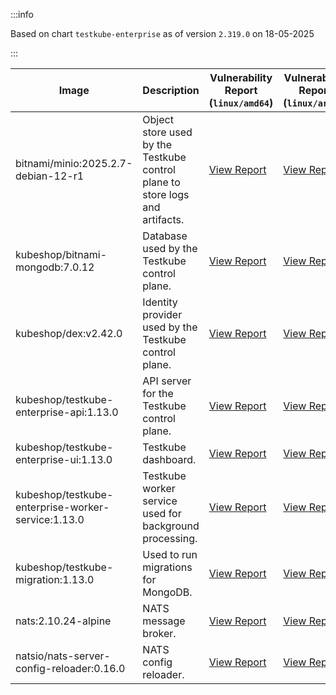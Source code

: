 :::info

Based on chart `testkube-enterprise` as of version `2.319.0` on 18-05-2025

:::

| Image | Description | Vulnerability Report (`linux/amd64`) | Vulnerability Report (`linux/arm64`) | Docker Image |
|-------|-------------|----------------------------------------|----------------------------------------|--------------|
| bitnami/minio:2025.2.7-debian-12-r1 | Object store used by the Testkube control plane to store logs and artifacts. | [View Report](./minio-2025.2.7-debian-12-r1_linux_amd64.md) | [View Report](./minio-2025.2.7-debian-12-r1_linux_arm64.md) | [View Image](https://hub.docker.com/layers/bitnami/minio/2025.2.7-debian-12-r1/images/sha256-6200cedfbe0d340913f74f16f93dcd203ec89702c7f120abf45b4bbbea3689cf?context=explore) |
| kubeshop/bitnami-mongodb:7.0.12 | Database used by the Testkube control plane. | [View Report](./bitnami-mongodb-7.0.12_linux_amd64.md) | [View Report](./bitnami-mongodb-7.0.12_linux_arm64.md) | [View Image](https://hub.docker.com/layers/kubeshop/bitnami-mongodb/7.0.12/images/sha256-43aa0e5c2e3eff47a9d82ab89e3d0bdde515b9b64628d328a18342e1facba8aa?context=explore) |
| kubeshop/dex:v2.42.0 | Identity provider used by the Testkube control plane. | [View Report](./dex-v2.42.0_linux_amd64.md) | [View Report](./dex-v2.42.0_linux_arm64.md) | [View Image](https://hub.docker.com/layers/kubeshop/dex/v2.42.0/images/sha256-10dc393947e2d04dd8c0972ccf405e6f47aba0b694af059c94aa9d249d69ae1b?context=explore) |
| kubeshop/testkube-enterprise-api:1.13.0 | API server for the Testkube control plane. | [View Report](./testkube-enterprise-api-1.13.0_linux_amd64.md) | [View Report](./testkube-enterprise-api-1.13.0_linux_arm64.md) | [View Image](https://hub.docker.com/layers/kubeshop/testkube-enterprise-api/1.13.0/images/sha256-9820b7f4b48956f5bb23776d6c913ff65c2fa2f5ee1a538d0483fc345ab2841e?context=explore) |
| kubeshop/testkube-enterprise-ui:1.13.0 | Testkube dashboard. | [View Report](./testkube-enterprise-ui-1.13.0_linux_amd64.md) | [View Report](./testkube-enterprise-ui-1.13.0_linux_arm64.md) | [View Image](https://hub.docker.com/layers/kubeshop/testkube-enterprise-ui/1.13.0/images/sha256-1b90640277c7ddde8db3e8db3279ac50607d92da1649ea2307bf8bbd4d36d20f?context=explore) |
| kubeshop/testkube-enterprise-worker-service:1.13.0 | Testkube worker service used for background processing. | [View Report](./testkube-enterprise-worker-service-1.13.0_linux_amd64.md) | [View Report](./testkube-enterprise-worker-service-1.13.0_linux_arm64.md) | [View Image](https://hub.docker.com/layers/kubeshop/testkube-enterprise-worker-service/1.13.0/images/sha256-0081173f87e79795409933a00b51014476573e31531bbbdea56e1c3d2e7564bb?context=explore) |
| kubeshop/testkube-migration:1.13.0 | Used to run migrations for MongoDB. | [View Report](./testkube-migration-1.13.0_linux_amd64.md) | [View Report](./testkube-migration-1.13.0_linux_arm64.md) | [View Image](https://hub.docker.com/layers/kubeshop/testkube-migration/1.13.0/images/sha256-b2e60f8900936982c0844d42b1aa5fc8a4481358534f348bb5042097595c4995?context=explore) |
| nats:2.10.24-alpine | NATS message broker. | [View Report](./nats-2.10.24-alpine_linux_amd64.md) | [View Report](./nats-2.10.24-alpine_linux_arm64.md) | [View Image](https://hub.docker.com/layers/library/nats/2.10.24-alpine/images/sha256-d13ec5ce79a02e1be937820dd36db611e25bd0c08cd9947fa9a5d52a56bf91fc?context=explore) |
| natsio/nats-server-config-reloader:0.16.0 | NATS config reloader. | [View Report](./nats-server-config-reloader-0.16.0_linux_amd64.md) | [View Report](./nats-server-config-reloader-0.16.0_linux_arm64.md) | [View Image](https://hub.docker.com/layers/natsio/nats-server-config-reloader/0.16.0/images/sha256-6e1f185d0f39fdf6032872bd20f1ce134d4e18c923d55f7cf93d40afcf6a8ffe?context=explore) |
